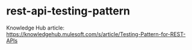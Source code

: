 # rest-api-testing-pattern

Knowledge Hub article: 
https://knowledgehub.mulesoft.com/s/article/Testing-Pattern-for-REST-APIs
